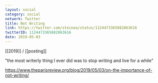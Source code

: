 ```yaml
---
layout: social
category: social
network: Twitter
title: Not Writing
link: https://twitter.com/steinea/status/1124473365882863616
twitterID: 1124473365882863616
date: 2019-05-03
---
```


[[2019]] / [[posting]]

"the most writerly thing I ever did was to stop writing and live for a while"

<https://www.theparisreview.org/blog/2019/05/03/on-the-importance-of-not-writing/>
